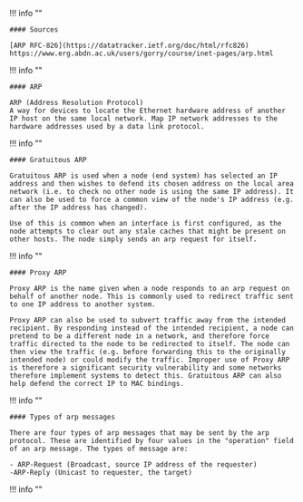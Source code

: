 !!! info ""

    #### Sources

    [ARP RFC-826](https://datatracker.ietf.org/doc/html/rfc826)
    https://www.erg.abdn.ac.uk/users/gorry/course/inet-pages/arp.html


!!! info ""

    #### ARP

    ARP (Address Resolution Protocol)
    A way for devices to locate the Ethernet hardware address of another IP host on the same local network. Map IP network addresses to the hardware addresses used by a data link protocol.


!!! info ""

    #### Gratuitous ARP

    Gratuitous ARP is used when a node (end system) has selected an IP address and then wishes to defend its chosen address on the local area network (i.e. to check no other node is using the same IP address). It can also be used to force a common view of the node's IP address (e.g. after the IP address has changed).

    Use of this is common when an interface is first configured, as the node attempts to clear out any stale caches that might be present on other hosts. The node simply sends an arp request for itself.

!!! info ""

    #### Proxy ARP

    Proxy ARP is the name given when a node responds to an arp request on behalf of another node. This is commonly used to redirect traffic sent to one IP address to another system.

    Proxy ARP can also be used to subvert traffic away from the intended recipient. By responding instead of the intended recipient, a node can pretend to be a different node in a network, and therefore force traffic directed to the node to be redirected to itself. The node can then view the traffic (e.g. before forwarding this to the originally intended node) or could modify the traffic. Improper use of Proxy ARP is therefore a significant security vulnerability and some networks therefore implement systems to detect this. Gratuitous ARP can also help defend the correct IP to MAC bindings.

!!! info ""

    #### Types of arp messages

    There are four types of arp messages that may be sent by the arp protocol. These are identified by four values in the "operation" field of an arp message. The types of message are:

    - ARP-Request (Broadcast, source IP address of the requester)
    -ARP-Reply (Unicast to requester, the target)


!!! info ""


